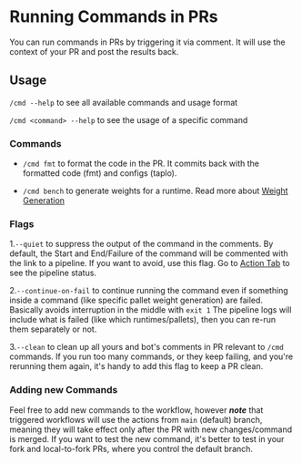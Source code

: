 # Running Commands in PRs

You can run commands in PRs by triggering it via comment. It will use the context of your PR and post the results back.

## Usage

`/cmd --help` to see all available commands and usage format

`/cmd <command> --help` to see the usage of a specific command


### Commands

- `/cmd fmt` to format the code in the PR. It commits back with the formatted code (fmt) and configs (taplo).

- `/cmd bench` to generate weights for a runtime. Read more about [Weight Generation](./weight-generation.md)

### Flags

1.`--quiet` to suppress the output of the command in the comments. 
By default, the Start and End/Failure of the command will be commented with the link to a pipeline. 
If you want to avoid, use this flag. Go to [Action Tab](https://github.com/polkadot-fellows/runtimes/actions/workflows/cmd.yml) to see the pipeline status.

2.`--continue-on-fail` to continue running the command even if something inside a command (like specific pallet weight generation) are failed. 
Basically avoids interruption in the middle with `exit 1`
The pipeline logs will include what is failed (like which runtimes/pallets), then you can re-run them separately or not.

3.`--clean` to clean up all yours and bot's comments in PR relevant to `/cmd` commands. If you run too many commands, or they keep failing, and you're rerunning them again, it's handy to add this flag to keep a PR clean.

### Adding new Commands
Feel free to add new commands to the workflow, however **_note_** that triggered workflows will use the actions from `main` (default) branch, meaning they will take effect only after the PR with new changes/command is merged.
If you want to test the new command, it's better to test in your fork and local-to-fork PRs, where you control the default branch.
